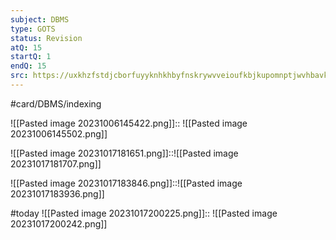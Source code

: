 ```yaml
---
subject: DBMS
type: GOTS
status: Revision
atQ: 15
startQ: 1
endQ: 15
src: https://uxkhzfstdjcborfuyyknhkhbyfnskrywvveioufkbjkupomnptjwvhbavkysuhi.vercel.app/gateoverflow.in/quiz/results.html?exam_id=386
---
```


#card/DBMS/indexing

![[Pasted image 20231006145422.png]]:: ![[Pasted image 20231006145502.png]] <!--SR:!2023-11-11,13,272-->

![[Pasted image 20231017181651.png]]::![[Pasted image 20231017181707.png]] <!--SR:!2023-11-23,16,252-->

![[Pasted image 20231017183846.png]]::![[Pasted image 20231017183936.png]] <!--SR:!2023-12-10,30,270-->

#today ![[Pasted image 20231017200225.png]]:: ![[Pasted image 20231017200242.png]] <!--SR:!2023-10-28,3,252-->